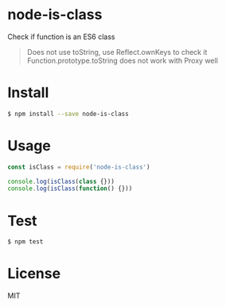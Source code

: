 # node-is-class
Check if function is an ES6 class

> Does not use toString, use Reflect.ownKeys to check it
> Function.prototype.toString does not work with Proxy well

# Install
```bash
$ npm install --save node-is-class
```

# Usage
```js
const isClass = require('node-is-class')

console.log(isClass(class {}))
console.log(isClass(function() {}))

```

# Test
```bash
$ npm test
```

# License
MIT